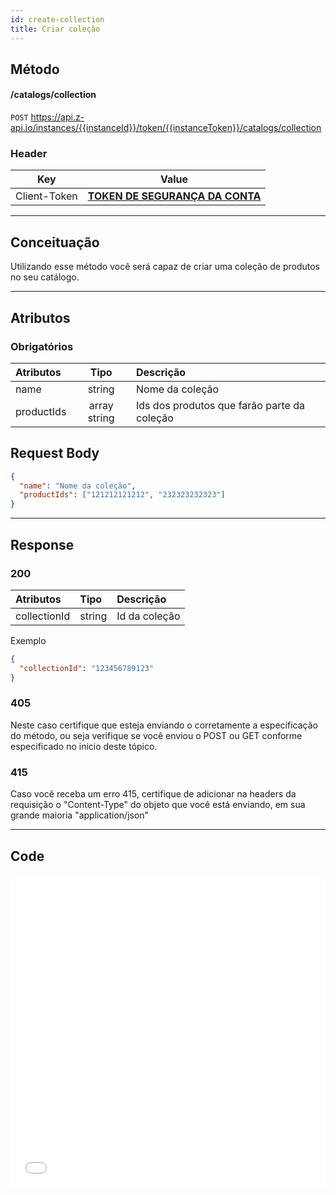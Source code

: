 ```yaml
---
id: create-collection
title: Criar coleção
---
```


## Método

#### /catalogs/collection

`POST` https://api.z-api.io/instances/{{instanceId}}/token/{{instanceToken}}/catalogs/collection

### Header

|      Key       |            Value            |
| :------------: |     :-----------------:     |
|  Client-Token  | **[TOKEN DE SEGURANÇA DA CONTA](../security/client-token)** |
---

## Conceituação

Utilizando esse método você será capaz de criar uma coleção de produtos no seu catálogo.

---

## Atributos

### Obrigatórios

| Atributos   |  Tipo        | Descrição                                   |
| :---------- | :----------: | :------------------------------------------ |
| name        | string       | Nome da coleção                             |
| productIds  | array string | Ids dos produtos que farão parte da coleção |

## Request Body

```json
{
  "name": "Nome da coleção",
  "productIds": ["121212121212", "232323232323"]
}
```

---

## Response

### 200

| Atributos      | Tipo   | Descrição     |
| :------------- | :----- | :------------ |
| collectionId   | string | Id da coleção |

Exemplo

```json
{
  "collectionId": "123456789123"
}
```

### 405

Neste caso certifique que esteja enviando o corretamente a especificação do método, ou seja verifique se você enviou o POST ou GET conforme especificado no inicio deste tópico.

### 415

Caso você receba um erro 415, certifique de adicionar na headers da requisição o "Content-Type" do objeto que você está enviando, em sua grande maioria "application/json"

---

## Code

<iframe src="//api.apiembed.com/?source=https://raw.githubusercontent.com/Z-API/z-api-docs/main/json-examples/create-collection.json&targets=all" frameborder="0" scrolling="no" width="100%" height="500px" seamless></iframe>

